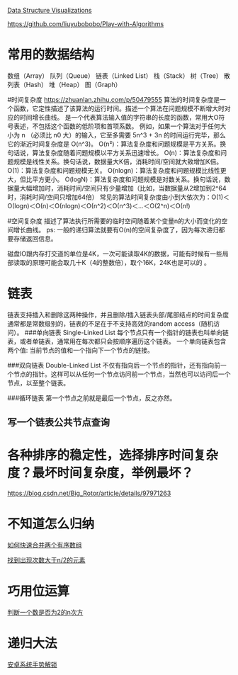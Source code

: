 [Data Structure Visualizations](https://www.cs.usfca.edu/~galles/visualization/Algorithms.html)

https://github.com/liuyubobobo/Play-with-Algorithms

# 常用的数据结构
数组（Array）
队列（Queue）
链表（Linked List）
栈（Stack）
树（Tree）
散列表（Hash）
堆（Heap）
图（Graph）

#时间复杂度
https://zhuanlan.zhihu.com/p/50479555
算法的时间复杂度是一个函数，它定性描述了该算法的运行时间。描述一个算法在问题规模不断增大时对应的时间增长曲线。
是一个代表算法输入值的字符串的长度的函数，常用大O符号表述，不包括这个函数的低阶项和首项系数。
例如，如果一个算法对于任何大小为 n （必须比 n0 大）的输入，它至多需要 5n^3 + 3n 的时间运行完毕，那么它的渐近时间复杂度是 O(n^3)。
O(n²)：算法复杂度和问题规模是平方关系。换句话说，算法复杂度随着问题规模以平方关系迅速增长。
O(n)：算法复杂度和问题规模是线性关系。换句话说，数据量大K倍，消耗时间/空间就大致增加K倍。
O(1)：算法复杂度和问题规模无关。
O(nlogn)：算法复杂度和问题规模比线性更大，但比平方更小。
O(logN)：算法复杂度和问题规模是对数关系。换句话说，数据量大幅增加时，消耗时间/空间只有少量增加（比如，当数据量从2增加到2^64时，消耗时间/空间只增加64倍）
 常见的算法时间复杂度由小到大依次为：Ο(1)＜Ο(logn)＜Ο(n)＜Ο(nlogn)＜Ο(n^2)＜Ο(n^3)＜…＜Ο(2^n)＜Ο(n!)

#空间复杂度
描述了算法执行所需要的临时空间随着某个变量n的大小而变化的空间增长曲线。
ps:
一般的递归算法就要有O(n)的空间复杂度了，因为每次递归都要存储返回信息。

磁盘IO跟内存打交道的单位是4K，一次可能读取4K的数据，可能有时候有一些局部读取的原理可能会取几十K（4的整数倍），取个16K，24K也是可以的 。


# 链表
链表支持插入和删除这两种操作，并且删除/插入链表头部/尾部结点的时间复杂度通常都是常数级别的，链表的不足在于不支持高效的random access（随机访问）。
###单向链表 
Single-Linked List
每个节点只有一个指针的链表也叫单向链表，或者单链表，通常用在每次都只会按顺序遍历这个链表。
一个单向链表包含两个值: 当前节点的值和一个指向下一个节点的链接。

###双向链表
Double-Linked List
不仅有指向后一个节点的指针，还有指向前一个节点的指针。这样可以从任何一个节点访问前一个节点，当然也可以访问后一个节点，以至整个链表。

###循环链表
第一个节点之前就是最后一个节点，反之亦然。

## 写一个链表公共节点查询

# 各种排序的稳定性，选择排序时间复杂度？最坏时间复杂度，举例最坏？
https://blog.csdn.net/Big_Rotor/article/details/97971263

# 不知道怎么归纳
[如何快速合并两个有序数组](https://zhuanlan.zhihu.com/p/388607076)

[找到出现次数大于n/2的元素]()

# 巧用位运算
[判断一个数是否为2的n次方](https://blog.csdn.net/wujingchangye/article/details/88601354)

# 递归大法
[安卓系统手势解锁](https://blog.csdn.net/qq_29051413/article/details/108616843)





